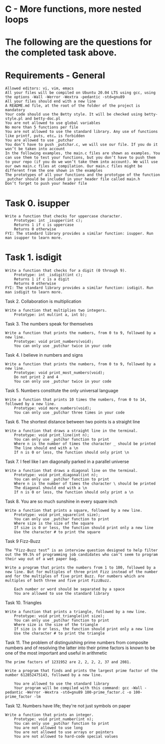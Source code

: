 # C - More functions, more nested loops

# The following are the questions for the completed task above.

# Requirements - General

	Allowed editors: vi, vim, emacs
	All your files will be compiled on Ubuntu 20.04 LTS using gcc, using the options -Wall -Werror -Wextra -pedantic -std=gnu89
	All your files should end with a new line
	A README.md file, at the root of the folder of the project is mandatory
	Your code should use the Betty style. It will be checked using betty-style.pl and betty-doc.pl
	You are not allowed to use global variables
	No more than 5 functions per file
	You are not allowed to use the standard library. Any use of functions like printf, puts, etc… is forbidden
	You are allowed to use _putchar
	You don’t have to push _putchar.c, we will use our file. If you do it won’t be taken into account
	In the following examples, the main.c files are shown as examples. You can use them to test your functions, but you don’t have to push them to your repo (if you do we won’t take them into account). We will use our own main.c files at compilation. Our main.c files might be different from the one shown in the examples
	The prototypes of all your functions and the prototype of the function _putchar should be included in your header file called main.h
	Don’t forget to push your header file



# Task 0. isupper

	Write a function that checks for uppercase character.
		Prototype: int _isupper(int c);
		Returns 1 if c is uppercase
		Returns 0 otherwise
	FYI: The standard library provides a similar function: isupper. Run man isupper to learn more.

# Task 1. isdigit

	Write a function that checks for a digit (0 through 9).
		Prototype: int _isdigit(int c);
		Returns 1 if c is a digit
		Returns 0 otherwise
	FYI: The standard library provides a similar function: isdigit. Run man isdigit to learn more.

Task 2. Collaboration is multiplication

	Write a function that multiplies two integers.
		Prototype: int mul(int a, int b);

Task 3. The numbers speak for themselves

	Write a function that prints the numbers, from 0 to 9, followed by a new line.
		Prototype: void print_numbers(void);
		You can only use _putchar twice in your code

Task 4. I believe in numbers and signs

	Write a function that prints the numbers, from 0 to 9, followed by a new line.
		Prototype: void print_most_numbers(void);
		Do not print 2 and 4
		You can only use _putchar twice in your code

Task 5. Numbers constitute the only universal language

	Write a function that prints 10 times the numbers, from 0 to 14, followed by a new line.
		Prototype: void more_numbers(void);
		You can only use _putchar three times in your code

Task 6. The shortest distance between two points is a straight line

	Write a function that draws a straight line in the terminal.
		Prototype: void print_line(int n);
		You can only use _putchar function to print
		Where n is the number of times the character _ should be printed
		The line should end with a \n
		If n is 0 or less, the function should only print \n

Task 7. I feel like I am diagonally parked in a parallel universe

	Write a function that draws a diagonal line on the terminal.
		Prototype: void print_diagonal(int n);
		You can only use _putchar function to print
		Where n is the number of times the character \ should be printed
		The diagonal should end with a \n
		If n is 0 or less, the function should only print a \n

Task 8. You are so much sunshine in every square inch

	Write a function that prints a square, followed by a new line.
		Prototype: void print_square(int size);
		You can only use _putchar function to print
		Where size is the size of the square
		If size is 0 or less, the function should print only a new line
		Use the character # to print the square

Task 9 Fizz-Buzz

	The “Fizz-Buzz test” is an interview question designed to help filter out the 99.5% of programming job candidates who can’t seem to program their way out of a wet paper bag.

	Write a program that prints the numbers from 1 to 100, followed by a new line. But for multiples of three print Fizz instead of the number and for the multiples of five print Buzz. For numbers which are multiples of both three and five print FizzBuzz.

		Each number or word should be separated by a space
		You are allowed to use the standard library

Task 10. Triangles

	Write a function that prints a triangle, followed by a new line.
		Prototype: void print_triangle(int size);
		You can only use _putchar function to print
		Where size is the size of the triangle
		If size is 0 or less, the function should print only a new line
		Use the character # to print the triangle

Task 11. The problem of distinguishing prime numbers from composite numbers and of resolving the latter into their prime factors is known to be one of the most important and useful in arithmetic

	The prime factors of 1231952 are 2, 2, 2, 2, 37 and 2081.

	Write a program that finds and prints the largest prime factor of the number 612852475143, followed by a new line.

		You are allowed to use the standard library
		Your program will be compiled with this command: gcc -Wall -pedantic -Werror -Wextra -std=gnu89 100-prime_factor.c -o 100-prime_factor -lm

Task 12. Numbers have life; they're not just symbols on paper

	Write a function that prints an integer.
		Prototype: void print_number(int n);
		You can only use _putchar function to print
		You are not allowed to use long
		You are not allowed to use arrays or pointers
		You are not allowed to hard-code special values
